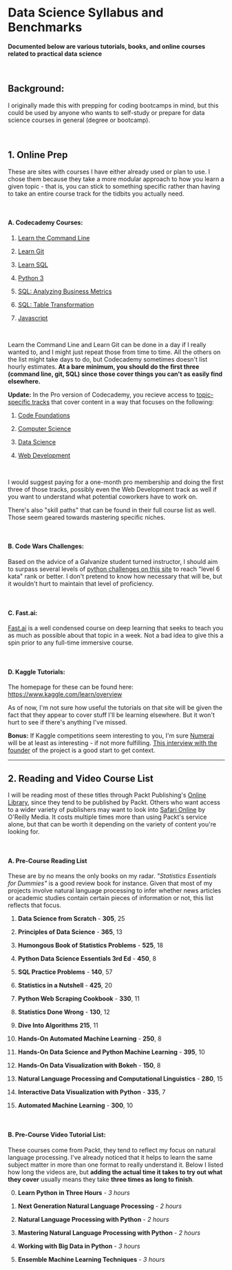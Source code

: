 # Data Science Syllabus and Benchmarks
**Documented below are various tutorials, books, and online courses related to practical data science**

&nbsp;

**Background:** 
---

I originally made this with prepping for coding bootcamps in mind, but this could be used by anyone who wants to self-study or prepare for data science courses in general (degree or bootcamp).

&nbsp;

## 1. Online Prep

These are sites with courses I have either already used or plan to use. I chose them because they take a more modular approach to how you learn a given topic - that is, you can stick to something specific rather than having to take an entire course track for the tidbits you actually need.

&nbsp;

#### A. Codecademy Courses: 

1. [Learn the Command Line](https://www.codecademy.com/learn/learn-the-command-line)

2. [Learn Git](https://www.codecademy.com/learn/learn-git)

3. [Learn SQL](https://www.codecademy.com/learn/learn-sql)

4. [Python 3](https://www.codecademy.com/learn/learn-python-3)

5. [SQL: Analyzing Business Metrics](https://www.codecademy.com/learn/sql-analyzing-business-metrics)

6. [SQL: Table Transformation](https://www.codecademy.com/learn/sql-table-transformation)

7. [Javascript](https://www.codecademy.com/learn/javascript)

&nbsp;

Learn the Command Line and Learn Git can be done in a day if I really wanted to, and I might just repeat those from time to time. All the others on the list might take days to do, but Codecademy sometimes doesn't list hourly estimates. **At a bare minimum, you should do the first three (command line, git, SQL) since those cover things you can't as easily find elsewhere.**

**Update:** In the Pro version of Codecademy, you recieve access to [topic-specific tracks](https://www.codecademy.com/catalog/subject/all) that cover content in a way that focuses on the following:


1. [Code Foundations](https://www.codecademy.com/learn/paths/code-foundations)

2. [Computer Science](https://www.codecademy.com/learn/paths/computer-science)

3. [Data Science](https://www.codecademy.com/learn/paths/data-science)

4. [Web Development](https://www.codecademy.com/learn/paths/web-development)

&nbsp;

I would suggest paying for a one-month pro membership and doing the first three of those tracks, possibly even the Web Development track as well if you want to understand what potential coworkers have to work on.

There's also "skill paths" that can be found in their full course list as well. Those seem geared towards mastering specific niches.

&nbsp;

#### B. Code Wars Challenges:

Based on the advice of a Galvanize student turned instructor, I should aim to surpass several levels of [python challenges on this site](https://www.codewars.com) to reach "level 6 kata" rank or better. I don't pretend to know how necessary that will be, but it wouldn't hurt to maintain that level of proficiency.

&nbsp;

#### C. Fast.ai:

[Fast.ai](https://www.fast.ai/) is a well condensed course on deep learning that seeks to teach you as much as possible about that topic in a week. Not a bad idea to give this a spin prior to any full-time immersive course.

&nbsp;

#### D. Kaggle Tutorials:

The homepage for these can be found here: https://www.kaggle.com/learn/overview

As of now, I'm not sure how useful the tutorials on that site will be given the fact that they appear to cover stuff I'll be learning elsewhere. But it won't hurt to see if there's anything I've missed. 

**Bonus:** If Kaggle competitions seem interesting to you, I'm sure [Numerai](https://numer.ai/learn) will be at least as interesting - if not more fulfilling. [This interview with the founder](https://www.youtube.com/watch?v=yY-Sg7KhRhU) of the project is a good start to get context.

---

## 2. Reading and Video Course List

I will be reading most of these titles through Packt Publishing's [Online Library](https://subscribe.packtpub.com/), since they tend to be published by Packt. Others who want access to a wider variety of publishers may want to look into [Safari Online](https://www.oreilly.com/online-learning/individuals.html) by O'Reilly Media. It costs multiple times more than using Packt's service alone, but that can be worth it depending on the variety of content you're looking for.

&nbsp;

#### A. Pre-Course Reading List

These are by no means the only books on my radar. *"Statistics Essentials for Dummies"* is a good review book for instance. Given that most of my projects involve natural language processing to infer whether news articles or academic studies contain certain pieces of information or not, this list reflects that focus.

  1. **Data Science from Scratch** - **305**,	25

  2. **Principles of Data Science** - **365**, 13 
 
  3. **Humongous Book of Statistics Problems** - **525**, 18
 
  4. **Python Data Science Essentials 3rd Ed** - **450**, 8
 
  5. **SQL Practice Problems** - **140**, 57

  6. **Statistics in a Nutshell** - **425**, 20
 
  7. **Python Web Scraping Cookbook** - **330**, 11

  8. **Statistics Done Wrong** - **130**, 12

  9. **Dive Into Algorithms** **215**, 11
 
  10. **Hands-On Automated Machine Learning** - **250**, 8
 
 11. **Hands-On Data Science and Python Machine Learning** - **395**, 10
 
 12. **Hands-On Data Visualization with Bokeh** - **150**, 8
 
 13. **Natural Language Processing and Computational Linguistics** - **280**, 15
 
 14. **Interactive Data Visualization with Python** - **335**, 7

 15. **Automated Machine Learning** - **300**, 10
 
&nbsp;

#### B. Pre-Course Video Tutorial List:

These courses come from Packt, they tend to reflect my focus on natural language processing. I've already noticed that it helps to learn the same subject matter in more than one format to really understand it. Below I listed how long the videos are, but **adding the actual time it takes to try out what they cover** usually means they take **three times as long to finish**.

  0. **Learn Python in Three Hours** - *3 hours*

  1. **Next Generation Natural Language Processing** - *2 hours*
  
  2. **Natural Language Processing with Python** - *2 hours*
  
  3. **Mastering Natural Language Processing with Python** - *2 hours*
  
  4. **Working with Big Data in Python** - *3 hours*
  
  5. **Ensemble Machine Learning Techniques** - *3 hours*
